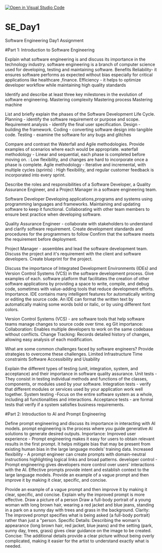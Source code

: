[![Open in Visual Studio Code](https://classroom.github.com/assets/open-in-vscode-2e0aaae1b6195c2367325f4f02e2d04e9abb55f0b24a779b69b11b9e10269abc.svg)](https://classroom.github.com/online_ide?assignment_repo_id=18983732&assignment_repo_type=AssignmentRepo)
# SE_Day1
Software Engineering Day1 Assignment

#Part 1: Introduction to Software Engineering

Explain what software engineering is and discuss its importance in the technology industry.
software engineering is a branch of computer science used for developing, testing and maintaining software.
Benefits
Reliability- it ensures software performs as expected without bias especially for critical applications like healthcare ,finance. 
Efficiency - it helps to optimize developer workflow while maintaining high quality standards

Identify and describe at least three key milestones in the evolution of software engineering.
Mastering complexity
Mastering process
Mastering machine


List and briefly explain the phases of the Software Development Life Cycle.
Planning - identify the software requirement or purpose and scope.
Requirement analysis - identify the final user specification. 
Design - building the framework. 
Coding - converting software design into tangible code.
Testing - examine the software for any bugs and glitches


Compare and contrast the Waterfall and Agile methodologies. Provide examples of scenarios where each would be appropriate.
waterfall methodology - Linear and sequential, each phase is completed before moving on. : Low flexibility, and changes are hard to incorporate once a phase is complete.
Agile methodology - Iterative and incremental, with multiple cycles (sprints) : High flexibility, and regular customer feedback is incorporated into every sprint. 

Describe the roles and responsibilities of a Software Developer, a Quality Assurance Engineer, and a Project Manager in a software engineering team.

Software Developer
Developing applications,programs and systems using programming languages and frameworks.
Maintaining and updating software to keep it functional. 
Collaborating with other team members to ensure best practice when developing software.

Quality Assurance Engineer - collaborate with stakeholders to understand and clarify software requirement.
Create development standards and procedures for the programmers to follow
Confirm that the software meets the requirement before deployment. 

Project Manager - assembles and lead the software development team.
Discuss the project and it's requirement with the client and software developers.
Create blueprint for the project.


Discuss the importance of Integrated Development Environments (IDEs) and Version Control Systems (VCS) in the software development process. Give examples of each.
software platform that facilitates the creation of other software applications by providing a space to write, compile, and debug code, sometimes with value-adding tools that reduce development efforts.
Importance.
IDE contains many intelligent features for automatically writing or editing the source code.
An IDE can format the written text by automatically making some words bold or italic, or by using different font colors. 


Version Control Systems (VCS) - are software tools that help software teams manage changes to source code over time. eg Git
importance:
Collaboration: Enables multiple developers to work on the same codebase without conflicts.
Change Tracking: Records detailed history of changes, allowing easy analysis of each modification. 


What are some common challenges faced by software engineers? Provide strategies to overcome these challenges.
Limited Infrastructure
Time constraints
Software Accessibility and Usability 

Explain the different types of testing (unit, integration, system, and acceptance) and their importance in software quality assurance.
Unit tests - They consist in testing individual methods and functions of the classes, components, or modules used by your software.
Integration tests - verify that different modules or services used by your application work well together.
System testing -Focus on the entire software system as a whole, including all functionalities and interactions.
Acceptance tests - are formal tests that verify if a system satisfies business requirements. 

#Part 2: Introduction to AI and Prompt Engineering


Define prompt engineering and discuss its importance in interacting with AI models.
prompt engineering  is the process where you guide generative AI solutions to generate desired outputs.
Importance:
Improved user experience - Prompt engineering makes it easy for users to obtain relevant results in the first prompt. It helps mitigate bias that may be present from existing human bias in the large language models’ training data.
Increased flexibility - A prompt engineer can create prompts with domain-neutral instructions highlighting logical links and broad patterns.
developer control - Prompt engineering gives developers more control over users' interactions with the AI. Effective prompts provide intent and establish context to the large language models. Provide an example of a vague prompt and then improve it by making it clear, specific, and concise.

Provide an example of a vague prompt and then improve it by making it clear, specific, and concise. Explain why the improved prompt is more effective.
Draw a picture of a person
Draw a full-body portrait of a young woman with long brown hair, wearing a red jacket and blue jeans, standing in a park on a sunny day with trees and grass in the background.
Clarity: The improved prompt specifies what is being asked (a full-body portrait) rather than just a "person.
Specific Details: Describing the woman's appearance (long brown hair, red jacket, blue jeans) and the setting (park, sunny day, trees, grass) gives clear guidance on the image to be created.
Concise: The additional details provide a clear picture without being overly complicated, making it easier for the artist to understand exactly what is needed.
